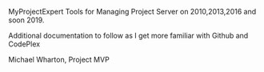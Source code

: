 MyProjectExpert Tools for Managing Project Server on 2010,2013,2016 and soon 2019.

Additional documentation to follow as I get more familiar with Github and CodePlex

Michael Wharton, Project MVP
